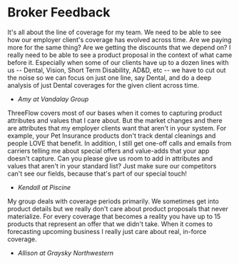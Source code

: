 # Broker Feedback

It's all about the line of coverage for my team. We need to be able to see how our employer client's coverage has evolved across time.  Are we paying more for the same thing? Are we getting the discounts that we depend on? I really need to be able to see a product proposal in the context of what came before it.  Especially when some of our clients have up to a dozen lines with us -- Dental, Vision, Short Term Disability, AD&D, etc -- we have to cut out the noise so we can focus on just one line, say Dental, and do a deep analysis of just Dental coverages for the given client across time.
- *Amy at Vandalay Group*

ThreeFlow covers most of our bases when it comes to capturing product attributes and values that I care about. But the market changes and there are attributes that my employer clients want that aren't in your system. For example, your Pet Insurance products don't track dental cleanings and people LOVE that benefit. In addition, I still get one-off calls and emails from carriers telling me about special offers and value-adds that your app doesn't capture.  Can you please give us room to add in attributes and values that aren't in your standard list? Just make sure our competitors can't see our fields, because that's part of our special touch!
- *Kendall at Piscine*

My group deals with coverage periods primarily. We sometimes get into product details but we really don't care about product proposals that never materialize.  For every coverage that becomes a reality you have up to 15 products that represent an offer that we didn't take. When it comes to forecasting upcoming business I really just care about real, in-force coverage.
- *Allison at Graysky Northwestern*